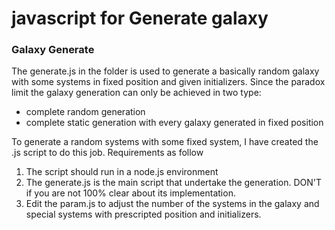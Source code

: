 # javascript for Generate galaxy

### Galaxy Generate
The generate.js in the folder is used to generate a basically random galaxy with
some systems in fixed position and given initializers.
Since the paradox limit the galaxy generation can only be achieved in two type:

* complete random generation
* complete static generation with every galaxy generated in fixed position

To generate a random systems with some fixed system, I have created the .js script
to do this job. Requirements as follow

1. The script should run in a node.js environment
2. The generate.js is the main script that undertake the generation. DON'T if you are not 100% clear about its implementation.
3. Edit the param.js to adjust the number of the systems in the galaxy and special systems with prescripted position and initializers.
